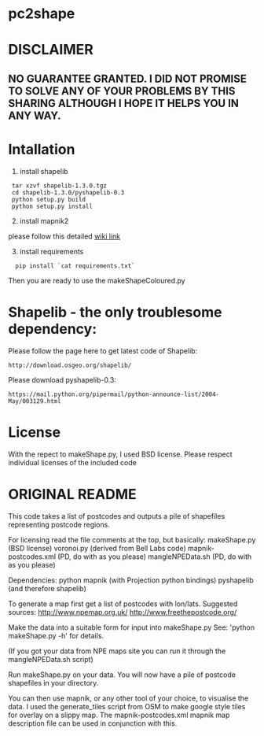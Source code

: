 pc2shape
========

# DISCLAIMER

## NO GUARANTEE GRANTED. I DID NOT PROMISE TO SOLVE ANY OF YOUR PROBLEMS BY THIS SHARING ALTHOUGH I HOPE IT HELPS YOU IN ANY WAY.

# Intallation


1. install shapelib

```
 tar xzvf shapelib-1.3.0.tgz
 cd shapelib-1.3.0/pyshapelib-0.3
 python setup.py build
 python setup.py install
```

2. install mapnik2 

 please follow this detailed <a href="http://wiki.openstreetmap.org/wiki/Mapnik/Installation">wiki link</a>

3. install requirements

```
  pip install `cat requirements.txt`
```

Then you are ready to use the makeShapeColoured.py

# Shapelib - the only troublesome dependency:

Please follow the page here to get latest code of Shapelib:

```
http://download.osgeo.org/shapelib/
```

Please download pyshapelib-0.3:

```
https://mail.python.org/pipermail/python-announce-list/2004-May/003129.html
```

# License

With the repect to makeShape.py, I used BSD license. Please respect individual licenses of the included code


# ORIGINAL README

This code takes a list of postcodes and outputs a pile of
shapefiles representing postcode regions.

For licensing read the file comments at the top, but basically:
  makeShape.py (BSD license)
  voronoi.py (derived from Bell Labs code)
  mapnik-postcodes.xml (PD, do with as you please)
  mangleNPEData.sh (PD, do with as you please)

Dependencies:
  python
  mapnik (with Projection python bindings)
  pyshapelib (and therefore shapelib)

To generate a map first get a list of postcodes with lon/lats.
Suggested sources:
   http://www.npemap.org.uk/
   http://www.freethepostcode.org/

Make the data into a suitable form for input into makeShape.py
See: 'python makeShape.py -h' for details.

(If you got your data from NPE maps site you can run it through
the mangleNPEData.sh script)

Run makeShape.py on your data. You will now have a pile of
postcode shapefiles in your directory.

You can then use mapnik, or any other tool of your choice, to
visualise the data. I used the generate_tiles script from OSM
to make google style tiles for overlay on a slippy map. The
mapnik-postcodes.xml mapnik map description file can be used
in conjunction with this.
